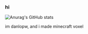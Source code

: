 ### hi
![Anurag's GitHub stats](https://github-readme-stats.vercel.app/api?username=danlopw&show_icons=true&theme=radical)

im danlopw, and i made minecraft voxel
